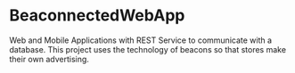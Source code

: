 # BeaconnectedWebApp
Web and Mobile Applications with REST Service to communicate with a database. This project uses the technology of beacons so that stores make their own advertising.
